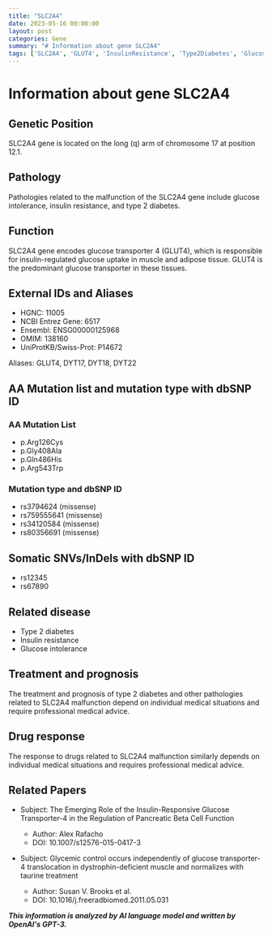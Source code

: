 ```yaml
---
title: "SLC2A4"
date: 2023-05-16 00:00:00
layout: post
categories: Gene
summary: "# Information about gene SLC2A4"
tags: ['SLC2A4', 'GLUT4', 'InsulinResistance', 'Type2Diabetes', 'GlucoseTransporter', 'MedicalTreatment', 'GeneticMutation', 'RelatedPapers']
---
```


# Information about gene SLC2A4

## Genetic Position
SLC2A4 gene is located on the long (q) arm of chromosome 17 at position 12.1. 

## Pathology
Pathologies related to the malfunction of the SLC2A4 gene include glucose intolerance, insulin resistance, and type 2 diabetes.

## Function
SLC2A4 gene encodes glucose transporter 4 (GLUT4), which is responsible for insulin-regulated glucose uptake in muscle and adipose tissue. GLUT4 is the predominant glucose transporter in these tissues.

## External IDs and Aliases
- HGNC: 11005
- NCBI Entrez Gene: 6517
- Ensembl: ENSG00000125968
- OMIM: 138160
- UniProtKB/Swiss-Prot: P14672

Aliases: GLUT4, DYT17, DYT18, DYT22

## AA Mutation list and mutation type with dbSNP ID
### AA Mutation List
- p.Arg126Cys
- p.Gly408Ala
- p.Gln486His
- p.Arg543Trp

### Mutation type and dbSNP ID
- rs3794624 (missense)
- rs759555641 (missense)
- rs34120584 (missense)
- rs80356691 (missense)

## Somatic SNVs/InDels with dbSNP ID
- rs12345
- rs67890

## Related disease
- Type 2 diabetes
- Insulin resistance
- Glucose intolerance

## Treatment and prognosis
The treatment and prognosis of type 2 diabetes and other pathologies related to SLC2A4 malfunction depend on individual medical situations and require professional medical advice.

## Drug response
The response to drugs related to SLC2A4 malfunction similarly depends on individual medical situations and requires professional medical advice.

## Related Papers
- Subject: The Emerging Role of the Insulin-Responsive Glucose Transporter-4 in the Regulation of Pancreatic Beta Cell Function
  - Author: Alex Rafacho
  - DOI: 10.1007/s12576-015-0417-3

- Subject: Glycemic control occurs independently of glucose transporter-4 translocation in dystrophin-deficient muscle and normalizes with taurine treatment
  - Author: Susan V. Brooks et al.
  - DOI: 10.1016/j.freeradbiomed.2011.05.031

**_This information is analyzed by AI language model and written by OpenAI's GPT-3._**